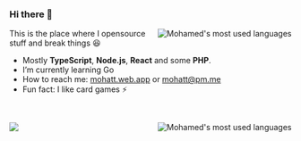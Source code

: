 ### Hi there 👋

<picture>
  <source media="(prefers-color-scheme: dark)" srcset="https://github-readme-stats.vercel.app/api/top-langs/?username=mohatt&count_private=true&show_icons=true&hide_title=&langs_count=8&layout=compact&theme=github_dark_dimmed">
  <img alt="Mohamed's most used languages" src="https://github-readme-stats.vercel.app/api/top-langs/?username=mohatt&count_private=true&show_icons=true&hide_title=&langs_count=8&layout=compact&theme=default" align="right" />
</picture>

This is the place where I opensource stuff and break things 😆

- Mostly **TypeScript**, **Node.js**, **React** and some **PHP**.
- I’m currently learning Go
- How to reach me: [mohatt.web.app](https://mohatt.web.app) or mohatt@pm.me
- Fun fact: I like card games ⚡

&nbsp;

<picture>
  <source media="(prefers-color-scheme: dark)" srcset="https://github-readme-stats.vercel.app/api?username=mohatt&count_private=true&show_icons=true&custom_title=Activity&theme=github_dark_dimmed">
  <img alt="Mohamed's most used languages" src="https://github-readme-stats.vercel.app/api?username=mohatt&count_private=true&show_icons=true&custom_title=Activity&theme=default" align="right" />
</picture>

![](https://hit.yhype.me/github/profile?user_id=348753)
